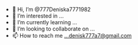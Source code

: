 - 👋 Hi, I’m @777Deniska7771982
- 👀 I’m interested in ...
- 🌱 I’m currently learning ...
- 💞️ I’m looking to collaborate on ...
- 📫 How to reach me ...denisk777a7@gmail.com

<!---
777Deniska7771982/777Deniska7771982 is a ✨ special ✨ repository because its `README.md` (this file) appears on your GitHub profile.
You can click the Preview link to take a look at your changes.
--->
